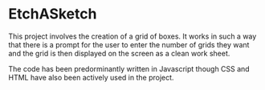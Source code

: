 # EtchASketch

This project involves the creation of a grid of boxes. It works in such a way that there is a prompt for the user to enter the number of grids they want and the grid is then displayed on the screen as a clean work sheet.

The code has been predorminantly written in Javascript though CSS and HTML have also been actively used in the project.